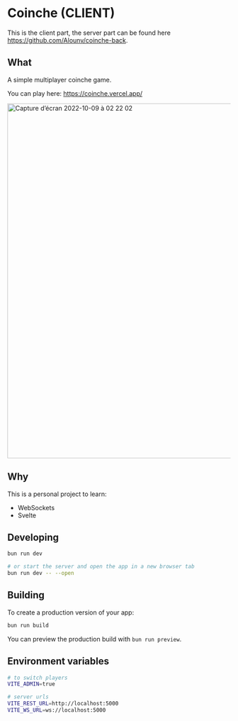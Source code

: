 # Coinche (CLIENT)

This is the client part, the server part can be found here https://github.com/Alounv/coinche-back.

## What

A simple multiplayer coinche game. 

You can play here: https://coinche.vercel.app/

<img width="800" alt="Capture d’écran 2022-10-09 à 02 22 02" src="https://user-images.githubusercontent.com/34238160/194732034-793d1e95-4382-4cb2-838c-ab772d65fb25.png">

## Why

This is a personal project to learn:
- WebSockets
- Svelte

## Developing

```bash
bun run dev

# or start the server and open the app in a new browser tab
bun run dev -- --open
```

## Building

To create a production version of your app:

```bash
bun run build
```

You can preview the production build with `bun run preview`.

## Environment variables
```bash
# to switch players
VITE_ADMIN=true

# server urls
VITE_REST_URL=http://localhost:5000
VITE_WS_URL=ws://localhost:5000
```
